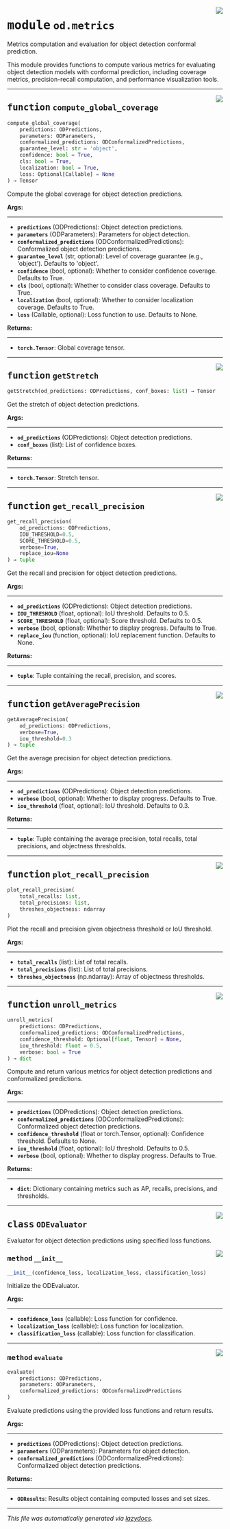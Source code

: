 <!-- markdownlint-disable -->

<a href="https://github.com/leoandeol/cods/blob/main/cods/od/metrics.py#L0"><img align="right" style="float:right;" src="https://img.shields.io/badge/-source-cccccc?style=flat-square"></a>

# <kbd>module</kbd> `od.metrics`
Metrics computation and evaluation for object detection conformal prediction. 

This module provides functions to compute various metrics for evaluating object detection models with conformal prediction, including coverage metrics, precision-recall computation, and performance visualization tools. 


---

<a href="https://github.com/leoandeol/cods/blob/main/cods/od/metrics.py#L27"><img align="right" style="float:right;" src="https://img.shields.io/badge/-source-cccccc?style=flat-square"></a>

## <kbd>function</kbd> `compute_global_coverage`

```python
compute_global_coverage(
    predictions: ODPredictions,
    parameters: ODParameters,
    conformalized_predictions: ODConformalizedPredictions,
    guarantee_level: str = 'object',
    confidence: bool = True,
    cls: bool = True,
    localization: bool = True,
    loss: Optional[Callable] = None
) → Tensor
```

Compute the global coverage for object detection predictions. 



**Args:**
 
---- 
 - <b>`predictions`</b> (ODPredictions):  Object detection predictions. 
 - <b>`parameters`</b> (ODParameters):  Parameters for object detection. 
 - <b>`conformalized_predictions`</b> (ODConformalizedPredictions):  Conformalized object detection predictions. 
 - <b>`guarantee_level`</b> (str, optional):  Level of coverage guarantee (e.g., 'object'). Defaults to 'object'. 
 - <b>`confidence`</b> (bool, optional):  Whether to consider confidence coverage. Defaults to True. 
 - <b>`cls`</b> (bool, optional):  Whether to consider class coverage. Defaults to True. 
 - <b>`localization`</b> (bool, optional):  Whether to consider localization coverage. Defaults to True. 
 - <b>`loss`</b> (Callable, optional):  Loss function to use. Defaults to None. 



**Returns:**
 
------- 
 - <b>`torch.Tensor`</b>:  Global coverage tensor. 


---

<a href="https://github.com/leoandeol/cods/blob/main/cods/od/metrics.py#L170"><img align="right" style="float:right;" src="https://img.shields.io/badge/-source-cccccc?style=flat-square"></a>

## <kbd>function</kbd> `getStretch`

```python
getStretch(od_predictions: ODPredictions, conf_boxes: list) → Tensor
```

Get the stretch of object detection predictions. 



**Args:**
 
---- 
 - <b>`od_predictions`</b> (ODPredictions):  Object detection predictions. 
 - <b>`conf_boxes`</b> (list):  List of confidence boxes. 



**Returns:**
 
------- 
 - <b>`torch.Tensor`</b>:  Stretch tensor. 


---

<a href="https://github.com/leoandeol/cods/blob/main/cods/od/metrics.py#L197"><img align="right" style="float:right;" src="https://img.shields.io/badge/-source-cccccc?style=flat-square"></a>

## <kbd>function</kbd> `get_recall_precision`

```python
get_recall_precision(
    od_predictions: ODPredictions,
    IOU_THRESHOLD=0.5,
    SCORE_THRESHOLD=0.5,
    verbose=True,
    replace_iou=None
) → tuple
```

Get the recall and precision for object detection predictions. 



**Args:**
 
---- 
 - <b>`od_predictions`</b> (ODPredictions):  Object detection predictions. 
 - <b>`IOU_THRESHOLD`</b> (float, optional):  IoU threshold. Defaults to 0.5. 
 - <b>`SCORE_THRESHOLD`</b> (float, optional):  Score threshold. Defaults to 0.5. 
 - <b>`verbose`</b> (bool, optional):  Whether to display progress. Defaults to True. 
 - <b>`replace_iou`</b> (function, optional):  IoU replacement function. Defaults to None. 



**Returns:**
 
------- 
 - <b>`tuple`</b>:  Tuple containing the recall, precision, and scores. 


---

<a href="https://github.com/leoandeol/cods/blob/main/cods/od/metrics.py#L269"><img align="right" style="float:right;" src="https://img.shields.io/badge/-source-cccccc?style=flat-square"></a>

## <kbd>function</kbd> `getAveragePrecision`

```python
getAveragePrecision(
    od_predictions: ODPredictions,
    verbose=True,
    iou_threshold=0.3
) → tuple
```

Get the average precision for object detection predictions. 



**Args:**
 
---- 
 - <b>`od_predictions`</b> (ODPredictions):  Object detection predictions. 
 - <b>`verbose`</b> (bool, optional):  Whether to display progress. Defaults to True. 
 - <b>`iou_threshold`</b> (float, optional):  IoU threshold. Defaults to 0.3. 



**Returns:**
 
------- 
 - <b>`tuple`</b>:  Tuple containing the average precision, total recalls, total precisions, and objectness thresholds. 


---

<a href="https://github.com/leoandeol/cods/blob/main/cods/od/metrics.py#L311"><img align="right" style="float:right;" src="https://img.shields.io/badge/-source-cccccc?style=flat-square"></a>

## <kbd>function</kbd> `plot_recall_precision`

```python
plot_recall_precision(
    total_recalls: list,
    total_precisions: list,
    threshes_objectness: ndarray
)
```

Plot the recall and precision given objectness threshold or IoU threshold. 



**Args:**
 
---- 
 - <b>`total_recalls`</b> (list):  List of total recalls. 
 - <b>`total_precisions`</b> (list):  List of total precisions. 
 - <b>`threshes_objectness`</b> (np.ndarray):  Array of objectness thresholds. 


---

<a href="https://github.com/leoandeol/cods/blob/main/cods/od/metrics.py#L336"><img align="right" style="float:right;" src="https://img.shields.io/badge/-source-cccccc?style=flat-square"></a>

## <kbd>function</kbd> `unroll_metrics`

```python
unroll_metrics(
    predictions: ODPredictions,
    conformalized_predictions: ODConformalizedPredictions,
    confidence_threshold: Optional[float, Tensor] = None,
    iou_threshold: float = 0.5,
    verbose: bool = True
) → dict
```

Compute and return various metrics for object detection predictions and conformalized predictions. 



**Args:**
 
---- 
 - <b>`predictions`</b> (ODPredictions):  Object detection predictions. 
 - <b>`conformalized_predictions`</b> (ODConformalizedPredictions):  Conformalized object detection predictions. 
 - <b>`confidence_threshold`</b> (float or torch.Tensor, optional):  Confidence threshold. Defaults to None. 
 - <b>`iou_threshold`</b> (float, optional):  IoU threshold. Defaults to 0.5. 
 - <b>`verbose`</b> (bool, optional):  Whether to display progress. Defaults to True. 



**Returns:**
 
------- 
 - <b>`dict`</b>:  Dictionary containing metrics such as AP, recalls, precisions, and thresholds. 


---

<a href="https://github.com/leoandeol/cods/blob/main/cods/od/metrics.py#L407"><img align="right" style="float:right;" src="https://img.shields.io/badge/-source-cccccc?style=flat-square"></a>

## <kbd>class</kbd> `ODEvaluator`
Evaluator for object detection predictions using specified loss functions. 

<a href="https://github.com/leoandeol/cods/blob/main/cods/od/metrics.py#L410"><img align="right" style="float:right;" src="https://img.shields.io/badge/-source-cccccc?style=flat-square"></a>

### <kbd>method</kbd> `__init__`

```python
__init__(confidence_loss, localization_loss, classification_loss)
```

Initialize the ODEvaluator. 



**Args:**
 
---- 
 - <b>`confidence_loss`</b> (callable):  Loss function for confidence. 
 - <b>`localization_loss`</b> (callable):  Loss function for localization. 
 - <b>`classification_loss`</b> (callable):  Loss function for classification. 




---

<a href="https://github.com/leoandeol/cods/blob/main/cods/od/metrics.py#L429"><img align="right" style="float:right;" src="https://img.shields.io/badge/-source-cccccc?style=flat-square"></a>

### <kbd>method</kbd> `evaluate`

```python
evaluate(
    predictions: ODPredictions,
    parameters: ODParameters,
    conformalized_predictions: ODConformalizedPredictions
)
```

Evaluate predictions using the provided loss functions and return results. 



**Args:**
 
---- 
 - <b>`predictions`</b> (ODPredictions):  Object detection predictions. 
 - <b>`parameters`</b> (ODParameters):  Parameters for object detection. 
 - <b>`conformalized_predictions`</b> (ODConformalizedPredictions):  Conformalized object detection predictions. 



**Returns:**
 
------- 
 - <b>`ODResults`</b>:  Results object containing computed losses and set sizes. 




---

_This file was automatically generated via [lazydocs](https://github.com/ml-tooling/lazydocs)._
